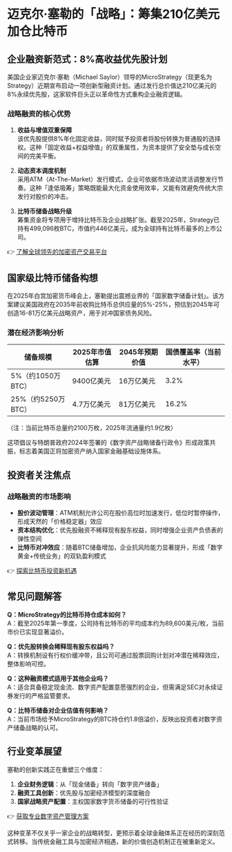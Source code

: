 # 迈克尔·塞勒的「战略」：筹集210亿美元加仓比特币

## 企业融资新范式：8%高收益优先股计划

美国企业家迈克尔·塞勒（Michael Saylor）领导的MicroStrategy（现更名为Strategy）近期宣布启动一项创新型融资计划。通过发行总价值达210亿美元的8%永续优先股，这家软件巨头正以革命性方式重构企业融资逻辑。

### 战略融资的核心优势
1. **收益与增值双重保障**  
   该优先股提供8%年化固定收益，同时赋予投资者将股份转换为普通股的选择权。这种「固定收益+权益增值」的双重属性，为资本提供了安全垫与成长空间的完美平衡。

2. **动态资本调度机制**  
   采用ATM（At-The-Market）发行模式，企业可依据市场波动灵活调整发行节奏。这种「逢低吸筹」策略既能最大化资金使用效率，又能有效避免传统大宗发行对股价的冲击。

3. **比特币储备战略升级**  
   筹集资金将专项用于增持比特币及企业战略扩张。截至2025年，Strategy已持有499,096枚BTC，市值约446亿美元，成为全球持有比特币最多的上市公司。

👉 [了解全球领先的加密资产交易平台](https://bit.ly/okx_welcome)

## 国家级比特币储备构想

在2025年白宫加密货币峰会上，塞勒提出震撼业界的「国家数字储备计划」。该方案建议美国政府在2035年前收购比特币总供应量的5%-25%，预估到2045年可创造16-81万亿美元战略资产，用于对冲国家债务风险。

### 潜在经济影响分析
| 储备规模 | 2025年市值估算 | 2045年预期价值 | 国债覆盖率（当前水平） |
|---------|----------------|----------------|----------------------|
| 5%（约1050万BTC） | 9400亿美元      | 16万亿美元      | 3.2%                 |
| 25%（约5250万BTC）| 4.7万亿美元      | 81万亿美元      | 16.2%                |

（注：当前比特币总量约2100万枚，2025年流通量约1.9亿枚）

这项倡议与特朗普政府2024年签署的《数字资产战略储备行政令》形成政策共振，标志着美国正将加密资产纳入国家金融基础设施体系。

## 投资者关注焦点

### 战略融资的市场影响
- **股价波动管理**：ATM机制允许公司在股价高位时加速发行，低位时暂停操作，形成天然的「价格稳定器」效应
- **资本结构优化**：优先股融资不稀释现有股东权益，同时增强企业资产负债表的弹性空间
- **比特币对冲效应**：随着BTC储备增加，企业抗风险能力显著提升，形成「数字黄金+传统业务」的双轨盈利模式

👉 [探索比特币投资新机遇](https://bit.ly/okx_welcome)

## 常见问题解答

**Q：MicroStrategy的比特币持仓成本如何？**  
A：截至2025年第一季度，公司持有比特币的平均成本约为89,600美元/枚，当前市价已实现显著溢价。

**Q：优先股转换会稀释现有股东权益吗？**  
A：转换机制设有行权价缓冲带，且公司可通过股票回购计划对冲潜在稀释效应，整体影响可控。

**Q：这种融资模式适用于其他企业吗？**  
A：适合具备稳定现金流、数字资产配置意愿强烈的企业，但需满足SEC对永续证券发行的严格监管要求。

**Q：比特币储备对企业估值有何影响？**  
A：当前市场给予MicroStrategy的BTC持仓约1.8倍溢价，反映出投资者对数字资产储备战略的认可。

## 行业变革展望

塞勒的创新实践正在重塑三个维度：
1. **企业财务逻辑**：从「现金储备」转向「数字资产储备」
2. **融资工具创新**：优先股与加密经济模型的深度融合
3. **国家战略资产配置**：主权国家数字货币储备的可行性验证

👉 [获取专业数字资产管理方案](https://bit.ly/okx_welcome)

这种变革不仅关乎一家企业的战略转型，更预示着全球金融体系正在经历的深刻范式转移。当传统金融工具与加密经济相遇，新的价值创造机制正在被重新定义。